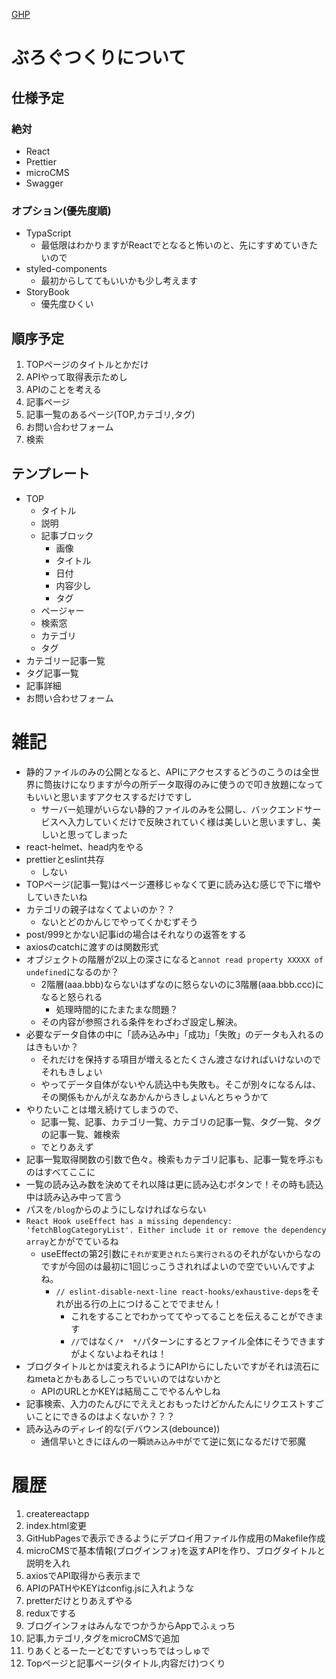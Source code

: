 [GHP](https://actionpterygii.github.io/blog/)

# ぶろぐつくりについて
## 仕様予定
### 絶対
- React
- Prettier
- microCMS
- Swagger
### オプション(優先度順)
- TypaScript
  - 最低限はわかりますがReactでとなると怖いのと、先にすすめていきたいので
- styled-components
  - 最初からしててもいいかも少し考えます
- StoryBook
  - 優先度ひくい
## 順序予定
1. TOPページのタイトルとかだけ
1. APIやって取得表示ためし
1. APIのことを考える
1. 記事ページ
1. 記事一覧のあるページ(TOP,カテゴリ,タグ)
1. お問い合わせフォーム
1. 検索
## テンプレート
- TOP
  - タイトル
  - 説明
  - 記事ブロック
    - 画像
    - タイトル
    - 日付
    - 内容少し
    - タグ
  - ページャー
  - 検索窓
  - カテゴリ
  - タグ
- カテゴリー記事一覧
- タグ記事一覧
- 記事詳細
- お問い合わせフォーム

# 雑記
- 静的ファイルのみの公開となると、APIにアクセスするどうのこうのは全世界に筒抜けになりますが今の所データ取得のみに使うので叩き放題になってもいいと思いますアクセスするだけですし
  - サーバー処理がいらない静的ファイルのみを公開し、バックエンドサービスへ入力していくだけで反映されていく様は美しいと思いますし、美しいと思ってしまった
- react-helmet、head内をやる
- prettierとeslint共存
  - しない
- TOPページ(記事一覧)はページ遷移じゃなくて更に読み込む感じで下に増やしていきたいね
- カテゴリの親子はなくてよいのか？？
  - ないとどのかんじでやってくかむずそう
- post/999とかない記事idの場合はそれなりの返答をする
- axiosのcatchに渡すのは関数形式
- オブジェクトの階層が2以上の深さになると`annot read property XXXXX of undefined`になるのか？
  - 2階層(aaa.bbb)ならないはずなのに怒らないのに3階層(aaa.bbb.ccc)になると怒られる
    - 処理時間的にたまたまな問題？
  - その内容が参照される条件をわざわざ設定し解決。
- 必要なデータ自体の中に「読み込み中」「成功」「失敗」のデータも入れるのはきもいか？
  - それだけを保持する項目が増えるとたくさん渡さなければいけないのでそれもきしょい
  - やってデータ自体がないやん読込中も失敗も。そこが別々になるんは、その関係もかんがえなあかんからきしょいんとちゃうかて
- やりたいことは増え続けてしまうので、
  - 記事一覧、記事、カテゴリ一覧、カテゴリの記事一覧、タグ一覧、タグの記事一覧、雑検索
  - でとりあえず
- 記事一覧取得関数の引数で色々。検索もカテゴリ記事も、記事一覧を呼ぶものはすべてここに
- 一覧の読み込み数を決めてそれ以降は更に読み込むボタンで！その時も読込中は読み込み中って言う
- パスを`/blog`からのようにしなければならない
- `React Hook useEffect has a missing dependency: 'fetchBlogCategoryList'. Either include it or remove the dependency array`とかがでているね
  - useEffectの第2引数に`それが変更されたら実行される`のそれがないからなのですが今回のは最初に1回じっこうされればよいので空でいいんですよね。
    - `// eslint-disable-next-line react-hooks/exhaustive-deps`をそれが出る行の上につけることででません！
      - これをすることでわかっててやってることを伝えることができます
      - `//`ではなく`/*  */`パターンにするとファイル全体にそうできますがよくないよねそれは！
- ブログタイトルとかは変えれるようにAPIからにしたいですがそれは流石にねmetaとかもあるしこっちでいいのではないかと
  - APIのURLとかKEYは結局ここでやるんやしね
- 記事検索、入力のたんびにでええとおもったけどかんたんにリクエストすごいことにできるのはよくないか？？？
- 読み込みのディレイ的な(デバウンス(debounce))
  - 通信早いときにほんの一瞬`読み込み中`がでて逆に気になるだけで邪魔

# 履歴
1. createreactapp
1. index.html変更
1. GitHubPagesで表示できるようにデプロイ用ファイル作成用のMakefile作成
1. microCMSで基本情報(ブログインフォ)を返すAPIを作り、ブログタイトルと説明を入れ
1. axiosでAPI取得から表示まで
1. APIのPATHやKEYはconfig.jsに入れような
1. pretterだけとりあえずやる
1. reduxでする
1. ブログインフォはみんなでつかうからAppでふぇっち
1. 記事,カテゴリ,タグをmicroCMSで追加
1. りあくとるーたーどむですいっちではっしゅで
1. Topページと記事ページ(タイトル,内容だけ)つくり